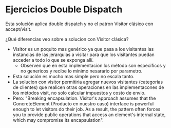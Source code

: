 # Ejercicios Double Dispatch

Esta solución aplica double dispatch y no el patron Visitor clásico con accept/visit.

¿Qué diferencias veo sobre a solucion con Visitor clásica?

- Visitor es un poquito mas genérico ya que pasa a los visitantes las instancias de las jerarquias a visitar para que
  los visitantes puedan acceder a todo lo que se exponga allí.
    - Observen que en esta implementacion los método son especificos y no genericos y recibe lo minimo nesarario por
      parametro.
- Esta solución es mucho mas simple pero no escala tanto.
- La solucion con visitor permitiria agregar nuevos visitantes (categorias de clientes) que realicen otras operaciones
  en las implementacones de los métodos visit, no solo calcular impuestos y costo de envio.
- Pero: "Breaking encapsulation. Visitor's approach assumes that the ConcreteElement (Producto en nuestro caso)
  interface is powerful enough to let visitors do their job. As a result, the pattern often forces you to provide public
  operations that access an element's internal state, which may compromise its encapsulation".